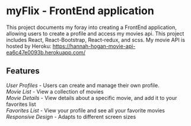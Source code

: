 <h1>myFlix - FrontEnd application</h1>

This project documents my foray into creating a FrontEnd application, allowing users to create a profile and access my movies api. This project includes React, React-Bootstrap, React-redux, and scss.
My movie API is hosted by Heroku: https://hannah-hogan-movie-api-ea6c47e0093b.herokuapp.com/

<h2>Features</h2>

<em>User Profiles</em> - Users can create and manage their own profile. </br>
<em>Movie List</em> - View a collection of movies</br>
<em>Movie Details</em> - View details about a specific movie, and add it to your favorites list</br>
<em>Favorites List</em> - View your profile and see all your favorite movies</br>
<em>Responsive Design</em> - Adapts to different screen sizes</br>
